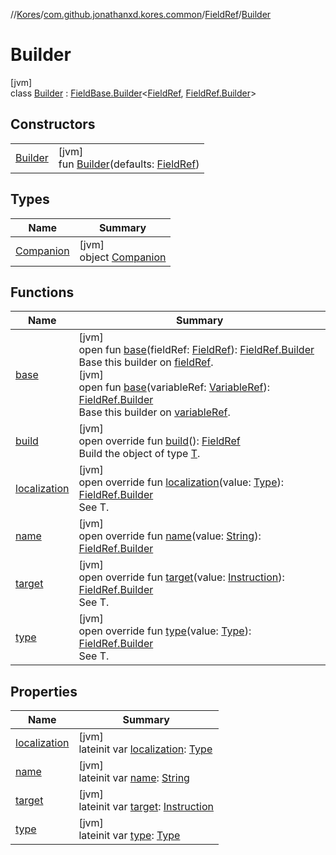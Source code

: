 //[Kores](../../../../index.md)/[com.github.jonathanxd.kores.common](../../index.md)/[FieldRef](../index.md)/[Builder](index.md)

# Builder

[jvm]\
class [Builder](index.md) : [FieldBase.Builder](../../../com.github.jonathanxd.kores.base/-field-base/-builder/index.md)<[FieldRef](../index.md), [FieldRef.Builder](index.md)>

## Constructors

| | |
|---|---|
| [Builder](-builder.md) | [jvm]<br>fun [Builder](-builder.md)(defaults: [FieldRef](../index.md)) |

## Types

| Name | Summary |
|---|---|
| [Companion](-companion/index.md) | [jvm]<br>object [Companion](-companion/index.md) |

## Functions

| Name | Summary |
|---|---|
| [base](../../../com.github.jonathanxd.kores.base/-field-base/-builder/base.md) | [jvm]<br>open fun [base](../../../com.github.jonathanxd.kores.base/-field-base/-builder/base.md)(fieldRef: [FieldRef](../index.md)): [FieldRef.Builder](index.md)<br>Base this builder on [fieldRef](../../../com.github.jonathanxd.kores.base/-field-base/-builder/base.md).<br>[jvm]<br>open fun [base](../../../com.github.jonathanxd.kores.base/-field-base/-builder/base.md)(variableRef: [VariableRef](../../-variable-ref/index.md)): [FieldRef.Builder](index.md)<br>Base this builder on [variableRef](../../../com.github.jonathanxd.kores.base/-field-base/-builder/base.md). |
| [build](build.md) | [jvm]<br>open override fun [build](build.md)(): [FieldRef](../index.md)<br>Build the object of type [T](../../../com.github.jonathanxd.kores.builder/-builder/index.md). |
| [localization](localization.md) | [jvm]<br>open override fun [localization](localization.md)(value: [Type](https://docs.oracle.com/javase/8/docs/api/java/lang/reflect/Type.html)): [FieldRef.Builder](index.md)<br>See T. |
| [name](name.md) | [jvm]<br>open override fun [name](name.md)(value: [String](https://kotlinlang.org/api/latest/jvm/stdlib/kotlin/-string/index.html)): [FieldRef.Builder](index.md) |
| [target](target.md) | [jvm]<br>open override fun [target](target.md)(value: [Instruction](../../../com.github.jonathanxd.kores/-instruction/index.md)): [FieldRef.Builder](index.md)<br>See T. |
| [type](type.md) | [jvm]<br>open override fun [type](type.md)(value: [Type](https://docs.oracle.com/javase/8/docs/api/java/lang/reflect/Type.html)): [FieldRef.Builder](index.md)<br>See T. |

## Properties

| Name | Summary |
|---|---|
| [localization](localization.md) | [jvm]<br>lateinit var [localization](localization.md): [Type](https://docs.oracle.com/javase/8/docs/api/java/lang/reflect/Type.html) |
| [name](name.md) | [jvm]<br>lateinit var [name](name.md): [String](https://kotlinlang.org/api/latest/jvm/stdlib/kotlin/-string/index.html) |
| [target](target.md) | [jvm]<br>lateinit var [target](target.md): [Instruction](../../../com.github.jonathanxd.kores/-instruction/index.md) |
| [type](type.md) | [jvm]<br>lateinit var [type](type.md): [Type](https://docs.oracle.com/javase/8/docs/api/java/lang/reflect/Type.html) |
